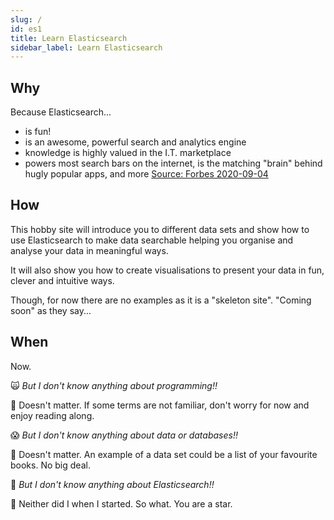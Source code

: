 ```yaml
---
slug: /
id: es1
title: Learn Elasticsearch
sidebar_label: Learn Elasticsearch
---
```


## Why

Because Elasticsearch...

- is fun!
- is an awesome, powerful search and analytics engine
- knowledge is highly valued in the I.T. marketplace
- powers most search bars on the internet, is the matching "brain" behind hugly popular apps, and more [Source: Forbes 2020-09-04](https://www.forbes.com/sites/oliviergarret/2020/09/04/elastic-the-most-important-tech-company-you-havent-heard-of/)

## How

This hobby site will introduce you to different data sets and show how to use Elasticsearch to make data searchable helping you organise and analyse your data in meaningful ways.

It will also show you how to create visualisations to present your data in fun, clever and intuitive ways.

Though, for now there are no examples as it is a "skeleton site". "Coming soon" as they say...

## When

Now.

🙀 _But I don't know anything about programming!!_

🌟 Doesn't matter. If some terms are not familiar, don't worry for now and enjoy reading along.

😱 _But I don't know anything about data or databases!!_

🌟 Doesn't matter. An example of a data set could be a list of your favourite books. No big deal.

🤯 _But I don't know anything about Elasticsearch!!_

🌟 Neither did I when I started. So what. You are a star.
